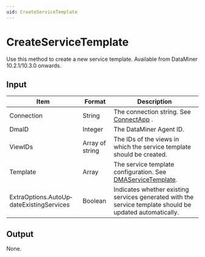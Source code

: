```yaml
---
uid: CreateServiceTemplate
---
```


# CreateServiceTemplate

Use this method to create a new service template. Available from DataMiner 10.2.1/10.3.0 onwards.

## Input

| Item                                     | Format          | Description                                                                                                   |
|------------------------------------------|-----------------|---------------------------------------------------------------------------------------------------------------|
| Connection                               | String          | The connection string. See [ConnectApp](xref:ConnectApp) .                                                      |
| DmaID                                    | Integer         | The DataMiner Agent ID.                                                                                       |
| ViewIDs                                  | Array of string | The IDs of the views in which the service template should be created.                                         |
| Template                                 | Array           | The service template configuration. See [DMAServiceTemplate](xref:DMAServiceTemplate). |
| ExtraOptions.AutoUp­dateExistingServices | Boolean         | Indicates whether existing services generated with the service template should be updated automatically.      |

## Output

None.

